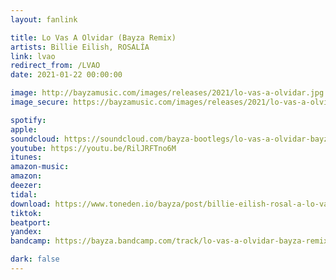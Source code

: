 ```yaml
---
layout: fanlink

title: Lo Vas A Olvidar (Bayza Remix)
artists: Billie Eilish, ROSALÍA
link: lvao
redirect_from: /LVAO
date: 2021-01-22 00:00:00

image: http://bayzamusic.com/images/releases/2021/lo-vas-a-olvidar.jpg
image_secure: https://bayzamusic.com/images/releases/2021/lo-vas-a-olvidar.jpg

spotify: 
apple: 
soundcloud: https://soundcloud.com/bayza-bootlegs/lo-vas-a-olvidar-bayza-remix
youtube: https://youtu.be/RilJRFTno6M
itunes:
amazon-music: 
amazon: 
deezer: 
tidal: 
download: https://www.toneden.io/bayza/post/billie-eilish-rosal-a-lo-vas-a-olvidar-bayza-remix
tiktok: 
beatport:
yandex:
bandcamp: https://bayza.bandcamp.com/track/lo-vas-a-olvidar-bayza-remix

dark: false
---
```

